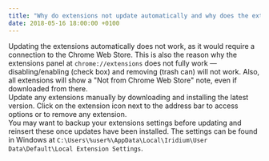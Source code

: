 ```yaml
---
title: "Why do extensions not update automatically and why does the extension panel not fully work?"
date: 2018-05-16 18:00:00 +0100
---
```


Updating the extensions automatically does not work, as it would require a connection to the Chrome Web Store. 
This is also the reason why the extensions panel at ```chrome://extensions``` does not fully work — disabling/enabling (check box) and removing (trash can) will not work. 
Also, all extensions will show a "Not from Chrome Web Store" note, even if downloaded from there.   
Update any extensions manually by downloading and installing the latest version. Click on the extension icon next to the address bar to access options or to remove any extension.     
You may want to backup your extensions settings before updating and reinsert these once updates have been installed. 
The settings can be found in Windows at ```C:\Users\%user%\AppData\Local\Iridium\User Data\Default\Local Extension Settings```.